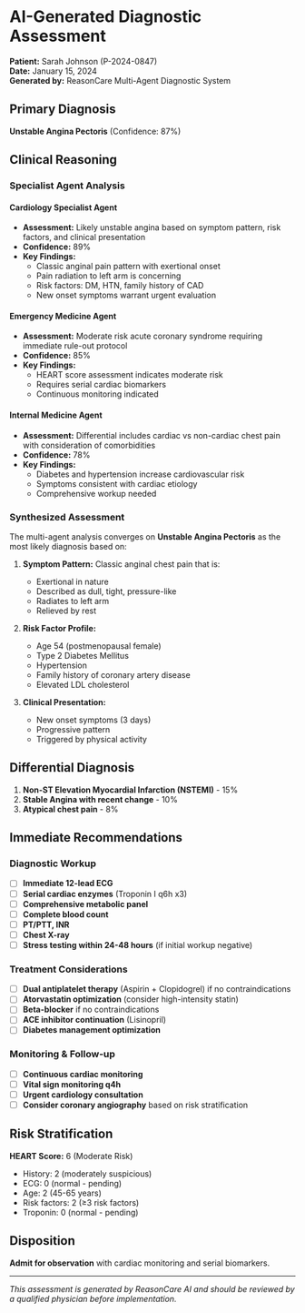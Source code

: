 # AI-Generated Diagnostic Assessment

**Patient:** Sarah Johnson (P-2024-0847)  
**Date:** January 15, 2024  
**Generated by:** ReasonCare Multi-Agent Diagnostic System  

## Primary Diagnosis

**Unstable Angina Pectoris** (Confidence: 87%)

## Clinical Reasoning

### Specialist Agent Analysis

#### Cardiology Specialist Agent
- **Assessment:** Likely unstable angina based on symptom pattern, risk factors, and clinical presentation
- **Confidence:** 89%
- **Key Findings:**
  - Classic anginal pain pattern with exertional onset
  - Pain radiation to left arm is concerning  
  - Risk factors: DM, HTN, family history of CAD
  - New onset symptoms warrant urgent evaluation

#### Emergency Medicine Agent  
- **Assessment:** Moderate risk acute coronary syndrome requiring immediate rule-out protocol
- **Confidence:** 85%
- **Key Findings:**
  - HEART score assessment indicates moderate risk
  - Requires serial cardiac biomarkers
  - Continuous monitoring indicated

#### Internal Medicine Agent
- **Assessment:** Differential includes cardiac vs non-cardiac chest pain with consideration of comorbidities
- **Confidence:** 78%
- **Key Findings:**
  - Diabetes and hypertension increase cardiovascular risk
  - Symptoms consistent with cardiac etiology
  - Comprehensive workup needed

### Synthesized Assessment

The multi-agent analysis converges on **Unstable Angina Pectoris** as the most likely diagnosis based on:

1. **Symptom Pattern:** Classic anginal chest pain that is:
   - Exertional in nature
   - Described as dull, tight, pressure-like
   - Radiates to left arm
   - Relieved by rest

2. **Risk Factor Profile:**
   - Age 54 (postmenopausal female)
   - Type 2 Diabetes Mellitus
   - Hypertension  
   - Family history of coronary artery disease
   - Elevated LDL cholesterol

3. **Clinical Presentation:**
   - New onset symptoms (3 days)
   - Progressive pattern
   - Triggered by physical activity

## Differential Diagnosis

1. **Non-ST Elevation Myocardial Infarction (NSTEMI)** - 15%
2. **Stable Angina with recent change** - 10% 
3. **Atypical chest pain** - 8%

## Immediate Recommendations

### Diagnostic Workup
- [ ] **Immediate 12-lead ECG**
- [ ] **Serial cardiac enzymes** (Troponin I q6h x3)
- [ ] **Comprehensive metabolic panel**
- [ ] **Complete blood count**
- [ ] **PT/PTT, INR**
- [ ] **Chest X-ray**
- [ ] **Stress testing within 24-48 hours** (if initial workup negative)

### Treatment Considerations
- [ ] **Dual antiplatelet therapy** (Aspirin + Clopidogrel) if no contraindications
- [ ] **Atorvastatin optimization** (consider high-intensity statin)
- [ ] **Beta-blocker** if no contraindications
- [ ] **ACE inhibitor continuation** (Lisinopril)
- [ ] **Diabetes management optimization**

### Monitoring & Follow-up
- [ ] **Continuous cardiac monitoring**
- [ ] **Vital sign monitoring q4h**
- [ ] **Urgent cardiology consultation**
- [ ] **Consider coronary angiography** based on risk stratification

## Risk Stratification

**HEART Score:** 6 (Moderate Risk)
- History: 2 (moderately suspicious)
- ECG: 0 (normal - pending)
- Age: 2 (45-65 years)
- Risk factors: 2 (≥3 risk factors)
- Troponin: 0 (normal - pending)

## Disposition

**Admit for observation** with cardiac monitoring and serial biomarkers.

---

*This assessment is generated by ReasonCare AI and should be reviewed by a qualified physician before implementation.*